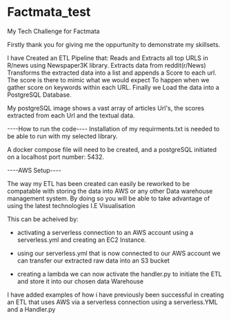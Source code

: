 # Factmata_test
My Tech Challenge for Factmata

Firstly thank you for giving me the oppurtunity to demonstrate my skillsets.

I have Created an ETL Pipeline that:
Reads and Extracts all top URLS in R/news using Newspaper3K library.
Extracts data from reddit(r/News) 
Transforms the extracted data into a list and appends a 
Score to each url. The score is there to mimic what we would expect
To happen when we gather score on keywords within each URL.
Finally we Load the data into a PostgreSQL Database.

My postgreSQL image shows a vast array of articles Url's, the scores extracted 
from each Url and the textual data.

----How to run the code----
Installation of my requirments.txt is needed to be able to run with my selected library.

A docker compose file will need to be created, and a postgreSQL initiated
on a localhost port number: 5432.

----AWS Setup----

The way my ETL has been created can easily be reworked to be compatable
with storing the data into AWS or any other Data warehouse management system.
By doing so you will be able to take advantage of using the latest technologies I.E Visualisation

This can be acheived by:
- activating a serverless connection to an AWS account using a serverless.yml and creating an EC2 Instance.

- using our serverless.yml that is now connected to our AWS account we can transfer our extracted raw data into an S3 bucket

- creating a lambda we can now activate the handler.py to initiate the ETL and store it into our chosen data Warehouse

I have added examples of how i have previously been successful in creating an ETL that uses
AWS via a serverless connection using a serverless.YML and a Handler.py

